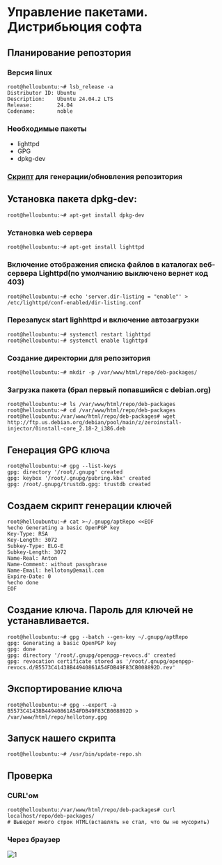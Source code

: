 # Управление пакетами. Дистрибьюция софта
## Планирование репозтория
### Версия linux
```
root@helloubuntu:~# lsb_release -a
Distributor ID: Ubuntu
Description:    Ubuntu 24.04.2 LTS
Release:        24.04
Codename:       noble
```
### Необходимые пакеты 
 - lighttpd
 - GPG
 - dpkg-dev
### [Скрипт](/usr/bin/update-repo.sh) для генерации/обновления репозитория

## Установка пакета dpkg-dev:
```
root@helloubuntu:~# apt-get install dpkg-dev
```
### Установка web сервера
```
root@helloubuntu:~# apt-get install lighttpd
```
### Включение отображения списка файлов в каталогах веб-сервера Lighttpd(по умолчанию выключено вернет код 403) 
```
root@helloubuntu:~# echo 'server.dir-listing = "enable"' > /etc/lighttpd/conf-enabled/dir-listing.conf
```
### Перезапуск start lighhttpd и включение автозагрузки
```
root@helloubuntu:~# systemctl restart lighttpd
root@helloubuntu:~# systemctl enable lighttpd
```
### Создание директории для репозитория
```
root@helloubuntu:~# mkdir -p /var/www/html/repo/deb-packages/
```
### Загрузка пакета (брал первый попавшийся с debian.org)
```
root@helloubuntu:~# ls /var/www/html/repo/deb-packages
root@helloubuntu:~# cd /var/www/html/repo/deb-packages
root@helloubuntu:/var/www/html/repo/deb-packages# wget http://ftp.us.debian.org/debian/pool/main/z/zeroinstall-injector/0install-core_2.18-2_i386.deb
```
## Генерация GPG ключа
```
root@helloubuntu:~# gpg --list-keys
gpg: directory '/root/.gnupg' created
gpg: keybox '/root/.gnupg/pubring.kbx' created
gpg: /root/.gnupg/trustdb.gpg: trustdb created
```
## Создаем скрипт генерации ключей 
```
root@helloubuntu:~# cat >~/.gnupg/aptRepo <<EOF
%echo Generating a basic OpenPGP key
Key-Type: RSA
Key-Length: 3072
Subkey-Type: ELG-E
Subkey-Length: 3072
Name-Real: Anton
Name-Comment: without passphrase
Name-Email: hellotony@email.com
Expire-Date: 0
%echo done
EOF
```
## Создание ключа. Пароль для ключей не устанавливается.
```
root@helloubuntu:~# gpg --batch --gen-key ~/.gnupg/aptRepo
gpg: Generating a basic OpenPGP key
gpg: done
gpg: directory '/root/.gnupg/openpgp-revocs.d' created
gpg: revocation certificate stored as '/root/.gnupg/openpgp-revocs.d/B5573C41438B44940861A54FDB49F83CB008892D.rev'
```
## Экспортирование ключа
```
root@helloubuntu:~# gpg --export -a B5573C41438B44940861A54FDB49F83CB008892D > /var/www/html/repo/hellotony.gpg
```
## Запуск нашего скрипта
```
root@helloubuntu:~# /usr/bin/update-repo.sh
```
## Проверка 
### CURL'ом
```
root@helloubuntu:/var/www/html/repo/deb-packages# curl localhost/repo/deb-packages/
# Выведет много строк HTML(вставлять не стал, что бы не мусорить)
```
### Через браузер
![1](files/1.PNG)

